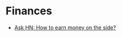 # Finances
* [Ask HN: How to earn money on the side?](https://news.ycombinator.com/item?id=22519958)
